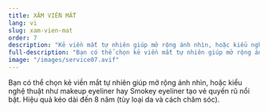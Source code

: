 ```yaml
---
title: XĂM VIỀN MẮT
lang: vi
slug: xam-vien-mat
order: 7
description: "Kẻ viền mắt tự nhiên giúp mở rộng ánh nhìn, hoặc kiểu nghệ thuật như makeup eyeliner hay Smokey eyeliner tạo vẻ quyến rũ nổi bật."
full-description: "Bạn có thể chọn kẻ viền mắt tự nhiên giúp mở rộng ánh nhìn, hoặc kiểu nghệ thuật như makeup eyeliner hay Smokey eyeliner tạo vẻ quyến rũ nổi bật. Hiệu quả kéo dài đến 8 năm (tùy loại da và cách chăm sóc)."
image: "/images/service07.avif"
---
```

Bạn có thể chọn kẻ viền mắt tự nhiên giúp mở rộng ánh nhìn, hoặc kiểu nghệ thuật như makeup eyeliner hay Smokey eyeliner tạo vẻ quyến rũ nổi bật. Hiệu quả kéo dài đến 8 năm (tùy loại da và cách chăm sóc).